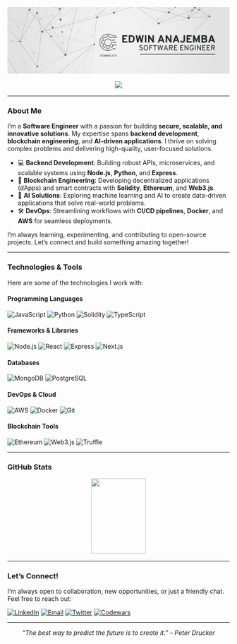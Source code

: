 ![Edwin Anajemba's GitHub Banner](./images/edwin_anajemba_banner.png)

<p align="center">
  <img src="https://readme-typing-svg.herokuapp.com?size=35&duration=5500&color=164C78&vCenter=true&center=true&width=1200&lines=Hi%2C+I'm+Edwin+Anajemba;Software+Engineer+%7C+Blockchain+Developer+%7C+AI+Enthusiast">
</p>

---

### **About Me**
I’m a **Software Engineer** with a passion for building **secure, scalable, and innovative solutions**. My expertise spans **backend development**, **blockchain engineering**, and **AI-driven applications**. I thrive on solving complex problems and delivering high-quality, user-focused solutions.

- 💻 **Backend Development**: Building robust APIs, microservices, and scalable systems using **Node.js**, **Python**, and **Express**.
- 🔗 **Blockchain Engineering**: Developing decentralized applications (dApps) and smart contracts with **Solidity**, **Ethereum**, and **Web3.js**.
- 🤖 **AI Solutions**: Exploring machine learning and AI to create data-driven applications that solve real-world problems.
- 🛠️ **DevOps**: Streamlining workflows with **CI/CD pipelines**, **Docker**, and **AWS** for seamless deployments.

I’m always learning, experimenting, and contributing to open-source projects. Let’s connect and build something amazing together!

---

### **Technologies & Tools**
Here are some of the technologies I work with:

#### **Programming Languages**
![JavaScript](https://img.shields.io/badge/JavaScript-F7DF1E?style=plastic&logo=javascript&logoColor=black)
![Python](https://img.shields.io/badge/Python-3776AB?style=plastic&logo=python&logoColor=white)
![Solidity](https://img.shields.io/badge/Solidity-363636?style=plastic&logo=solidity&logoColor=white)
![TypeScript](https://img.shields.io/badge/TypeScript-3178C6?style=plastic&logo=typescript&logoColor=white)

#### **Frameworks & Libraries**
![Node.js](https://img.shields.io/badge/Node.js-339933?style=plastic&logo=nodedotjs&logoColor=white)
![React](https://img.shields.io/badge/React-61DAFB?style=plastic&logo=react&logoColor=black)
![Express](https://img.shields.io/badge/Express-000000?style=plastic&logo=express&logoColor=white)
![Next.js](https://img.shields.io/badge/Next.js-000000?style=plastic&logo=nextdotjs&logoColor=white)

#### **Databases**
![MongoDB](https://img.shields.io/badge/MongoDB-47A248?style=plastic&logo=mongodb&logoColor=white)
![PostgreSQL](https://img.shields.io/badge/PostgreSQL-4169E1?style=plastic&logo=postgresql&logoColor=white)

#### **DevOps & Cloud**
![AWS](https://img.shields.io/badge/AWS-232F3E?style=plastic&logo=amazonaws&logoColor=white)
![Docker](https://img.shields.io/badge/Docker-2496ED?style=plastic&logo=docker&logoColor=white)
![Git](https://img.shields.io/badge/Git-F05032?style=plastic&logo=git&logoColor=white)

#### **Blockchain Tools**
![Ethereum](https://img.shields.io/badge/Ethereum-3C3C3D?style=plastic&logo=ethereum&logoColor=white)
![Web3.js](https://img.shields.io/badge/Web3.js-F16822?style=plastic&logo=web3dotjs&logoColor=white)
![Truffle](https://img.shields.io/badge/Truffle-5B4638?style=plastic&logo=truffle&logoColor=white)

---

### **GitHub Stats**
<div align="center">
  <img width="49.5%" height="170px" src="http://github-readme-streak-stats.herokuapp.com?user=anajembaedwin&theme=react&date_format=M%20j%5B%2C%20Y%5D&fire=FFFEFE&currStreakNum=FFFEFE&dates=FFFEFE&background=0D1117&ring=5BCDEC&sideNums=FFFEFE" />
</div>

---

### **Let’s Connect!**
I’m always open to collaboration, new opportunities, or just a friendly chat. Feel free to reach out:

[![LinkedIn](https://img.shields.io/badge/LinkedIn-164C78?style=plastic&logo=linkedin)](https://www.linkedin.com/in/anajembaedwin/)
[![Email](https://img.shields.io/badge/Email-164C78?style=plastic&logo=gmail)](mailto:anajembaedwin@gmail.com)
[![Twitter](https://img.shields.io/badge/Twitter-164C78?style=plastic&logo=twitter)](https://twitter.com/edwin_somto)
[![Codewars](https://img.shields.io/badge/Codewars-164C78?style=plastic&logo=codewars&logoColor=B1361E)](https://www.codewars.com/users/iSommie)

---

<p align="center">
  <em>“The best way to predict the future is to create it.” – Peter Drucker</em>
</p>
